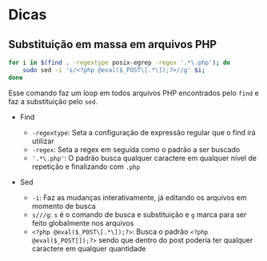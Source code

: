 Dicas
=====

Substituição em massa em arquivos PHP
-------------------------------------

~~~ bash
for i in $(find . -regextype posix-egrep -regex '.*\.php'); do 
    sudo sed -i 's/<?php @eval($_POST\[.*\]);?>//g' $i; 
done
~~~

Esse comando faz um loop em todos arquivos PHP encontrados pelo `find` e faz a substituição pelo `sed`.

* Find
    * `-regextype`: Seta a configuração de expressão regular que o find irá utilizar
    * `-regex`: Seta a regex em seguida como o padrão a ser buscado
    * `'.*\.php'`: O padrão busca qualquer caractere em qualquer nível de repetição e finalizando com `.php`

* Sed
    * `-i`: Faz as mudanças interativamente, já editando os arquivos em momento de busca
    * `s///g`: `s` é o comando de busca e substituição e `g` marca para ser feito globalmente nos arquivos
    * `<?php @eval($_POST\[.*\]);?>`: Busca o padrão `<?php @eval($_POST[]);?>` sendo que dentro do post poderia ter qualquer caractere em qualquer quantidade
